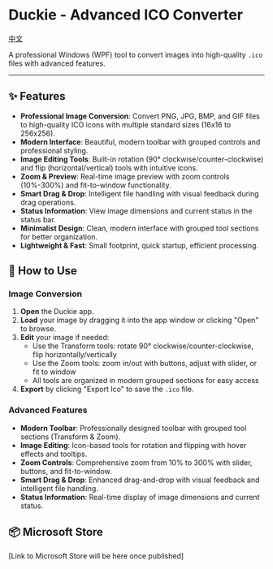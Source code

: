 # Duckie - Advanced ICO Converter

[中文](./README.zh-CN.md)

A professional Windows (WPF) tool to convert images into high-quality `.ico` files with advanced features.

---

## ✨ Features

- **Professional Image Conversion**: Convert PNG, JPG, BMP, and GIF files to high-quality ICO icons with multiple standard sizes (16x16 to 256x256).
- **Modern Interface**: Beautiful, modern toolbar with grouped controls and professional styling.
- **Image Editing Tools**: Built-in rotation (90° clockwise/counter-clockwise) and flip (horizontal/vertical) tools with intuitive icons.
- **Zoom & Preview**: Real-time image preview with zoom controls (10%-300%) and fit-to-window functionality.
- **Smart Drag & Drop**: Intelligent file handling with visual feedback during drag operations.
- **Status Information**: View image dimensions and current status in the status bar.
- **Minimalist Design**: Clean, modern interface with grouped tool sections for better organization.
- **Lightweight & Fast**: Small footprint, quick startup, efficient processing.

## 🚀 How to Use

### Image Conversion
1.  **Open** the Duckie app.
2.  **Load** your image by dragging it into the app window or clicking "Open" to browse.
3.  **Edit** your image if needed:
    - Use the Transform tools: rotate 90° clockwise/counter-clockwise, flip horizontally/vertically
    - Use the Zoom tools: zoom in/out with buttons, adjust with slider, or fit to window
    - All tools are organized in modern grouped sections for easy access
4.  **Export** by clicking "Export Ico" to save the `.ico` file.

### Advanced Features
- **Modern Toolbar**: Professionally designed toolbar with grouped tool sections (Transform & Zoom).
- **Image Editing**: Icon-based tools for rotation and flipping with hover effects and tooltips.
- **Zoom Controls**: Comprehensive zoom from 10% to 300% with slider, buttons, and fit-to-window.
- **Smart Drag & Drop**: Enhanced drag-and-drop with visual feedback and intelligent file handling.
- **Status Information**: Real-time display of image dimensions and current status.

## 📦 Microsoft Store

[Link to Microsoft Store will be here once published]

